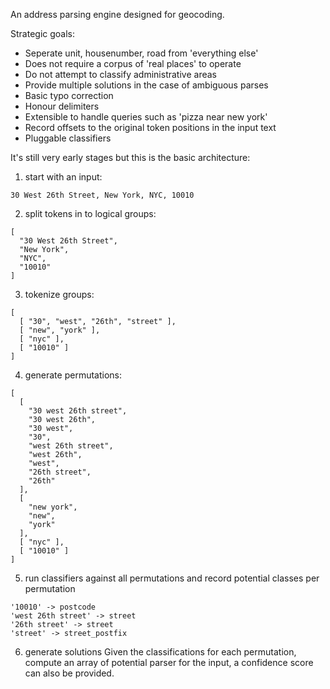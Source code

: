 An address parsing engine designed for geocoding.

Strategic goals:
- Seperate unit, housenumber, road from 'everything else'
- Does not require a corpus of 'real places' to operate
- Do not attempt to classify administrative areas
- Provide multiple solutions in the case of ambiguous parses
- Basic typo correction
- Honour delimiters
- Extensible to handle queries such as 'pizza near new york'
- Record offsets to the original token positions in the input text
- Pluggable classifiers

It's still very early stages but this is the basic architecture:

1. start with an input:
```
30 West 26th Street, New York, NYC, 10010
```

2. split tokens in to logical groups:
```
[
  "30 West 26th Street",
  "New York",
  "NYC",
  "10010"
]
```

3. tokenize groups:
```
[
  [ "30", "west", "26th", "street" ],
  [ "new", "york" ],
  [ "nyc" ],
  [ "10010" ]
]
```

4. generate permutations:
```
[
  [
    "30 west 26th street",
    "30 west 26th",
    "30 west",
    "30",
    "west 26th street",
    "west 26th",
    "west",
    "26th street",
    "26th"
  ],
  [
    "new york",
    "new",
    "york"
  ],
  [ "nyc" ],
  [ "10010" ]
]
```

5. run classifiers against all permutations and record potential classes per permutation
```
'10010' -> postcode
'west 26th street' -> street
'26th street' -> street
'street' -> street_postfix
```

6. generate solutions
Given the classifications for each permutation, compute an array of potential parser for the input, a confidence score can also be provided.